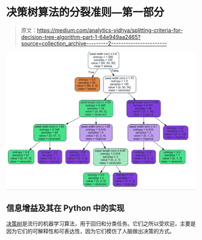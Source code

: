# 决策树算法的分裂准则—第一部分

> 原文：<https://medium.com/analytics-vidhya/splitting-criteria-for-decision-tree-algorithm-part-1-64e949aa2465?source=collection_archive---------2----------------------->

![](img/e4e1b98b9f4b877969b3b1809ede7b9c.png)

## 信息增益及其在 Python 中的实现

[决策树](/analytics-vidhya/visualizing-decision-tree-with-r-774f58ac23c)是流行的机器学习算法，用于回归和分类任务。它们之所以受欢迎，主要是因为它们的可解释性和可表达性，因为它们模仿了人脑做出决策的方式。